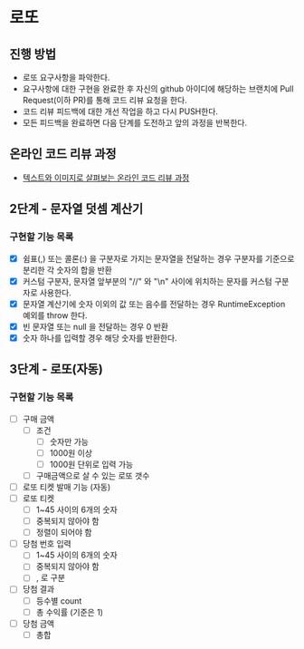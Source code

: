 # 로또
## 진행 방법
* 로또 요구사항을 파악한다.
* 요구사항에 대한 구현을 완료한 후 자신의 github 아이디에 해당하는 브랜치에 Pull Request(이하 PR)를 통해 코드 리뷰 요청을 한다.
* 코드 리뷰 피드백에 대한 개선 작업을 하고 다시 PUSH한다.
* 모든 피드백을 완료하면 다음 단계를 도전하고 앞의 과정을 반복한다.

## 온라인 코드 리뷰 과정
* [텍스트와 이미지로 살펴보는 온라인 코드 리뷰 과정](https://github.com/next-step/nextstep-docs/tree/master/codereview)

## 2단계 - 문자열 덧셈 계산기 

### 구현할 기능 목록
- [x] 쉼표(,) 또는 콜론(:) 을 구분자로 가지는 문자열을 전달하는 경우 구분자를 기준으로 분리한 각 숫자의 합을 반환
- [x] 커스텀 구분자, 문자열 앞부분의 "//" 와 "\n" 사이에 위치하는 문자를 커스텀 구분자로 사용한다.
- [x] 문자열 계산기에 숫자 이외의 값 또는 음수를 전달하는 경우 RuntimeException 예외를 throw 한다.
- [x] 빈 문자열 또는 null 을 전달하는 경우 0 반환
- [x] 숫자 하나를 입력할 경우 해당 숫자를 반환한다.

## 3단계 - 로또(자동)

### 구현할 기능 목록
- [ ] 구매 금액
    - [ ] 조건  
        - [ ] 숫자만 가능
        - [ ] 1000원 이상
        - [ ] 1000원 단위로 입력 가능
    - [ ] 구매금액으로 살 수 있는 로또 갯수
- [ ] 로또 티켓 발매 기능 (자동)
- [ ] 로또 티켓
    - [ ] 1~45 사이의 6개의 숫자 
    - [ ] 중복되지 않아야 함
    - [ ] 정렬이 되어야 함 
- [ ] 당첨 번호 입력
    - [ ] 1~45 사이의 6개의 숫자
    - [ ] 중복되지 않아야 함
    - [ ] , 로 구분
- [ ] 당첨 결과
    - [ ] 등수별 count
    - [ ] 총 수익률 (기준은 1)
- [ ] 당첨 금액
    - [ ] 총합
